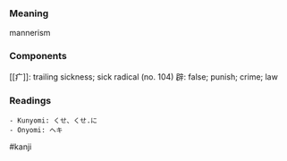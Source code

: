### Meaning

mannerism

### Components

[[疒]]: trailing sickness; sick radical (no. 104) 辟: false; punish; crime; law

### Readings

```
- Kunyomi: くせ、くせ.に
- Onyomi: ヘキ
```

#kanji